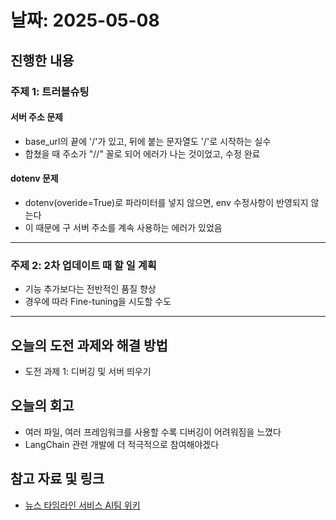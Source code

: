 # 날짜: 2025-05-08

## 진행한 내용
### 주제 1: 트러블슈팅
#### 서버 주소 문제
- base_url의 끝에 '/'가 있고, 뒤에 붙는 문자열도 '/'로 시작하는 실수
- 합쳤을 때 주소가 "//" 꼴로 되어 에러가 나는 것이었고, 수정 완료

#### dotenv 문제
- dotenv(overide=True)로 파라미터를 넣지 않으면, env 수정사항이 반영되지 않는다
- 이 때문에 구 서버 주소를 계속 사용하는 에러가 있었음

---

### 주제 2: 2차 업데이트 때 할 일 계획
- 기능 추가보다는 전반적인 품질 향상
- 경우에 따라 Fine-tuning을 시도할 수도

---

## 오늘의 도전 과제와 해결 방법
- 도전 과제 1: 디버깅 및 서버 띄우기

## 오늘의 회고
- 여러 파일, 여러 프레임워크를 사용할 수록 디버깅이 어려워짐을 느꼈다
- LangChain 관련 개발에 더 적극적으로 참여해야겠다
  
## 참고 자료 및 링크
- [뉴스 타임라인 서비스 AI팀 위키](https://github.com/100-hours-a-week/18-team-timeline-wiki/wiki/AI-Wiki)
